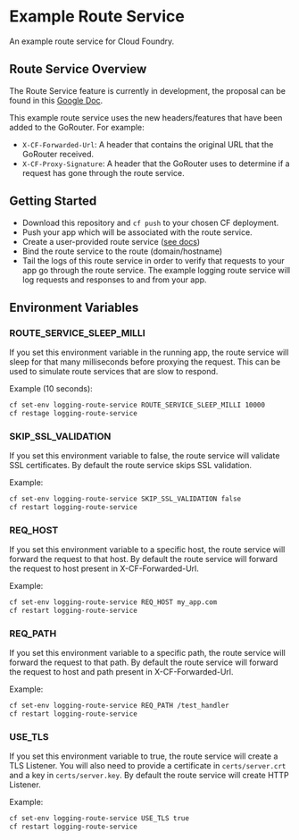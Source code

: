 # Example Route Service

An example route service for Cloud Foundry.

## Route Service Overview

The Route Service feature is currently in development, the proposal can be found in this [Google Doc](https://docs.google.com/document/d/1bGOQxiKkmaw6uaRWGd-sXpxL0Y28d3QihcluI15FiIA/edit#heading=h.8djffzes9pnb).

This example route service uses the new headers/features that have been added to the GoRouter. For example:

- `X-CF-Forwarded-Url`: A header that contains the original URL that the GoRouter received.
- `X-CF-Proxy-Signature`: A header that the GoRouter uses to determine if a request has gone through the route service.

## Getting Started

- Download this repository and `cf push` to your chosen CF deployment.
- Push your app which will be associated with the route service.
- Create a user-provided route service ([see docs](http://docs.cloudfoundry.org/services/route-services.html#user-provided))
- Bind the route service to the route (domain/hostname)
- Tail the logs of this route service in order to verify that requests to your app go through the route service. The example logging route service will log requests and responses to and from your app.

## Environment Variables

### ROUTE_SERVICE_SLEEP_MILLI

If you set this environment variable in the running app, the route service
will sleep for that many milliseconds before proxying the request. This can
be used to simulate route services that are slow to respond.

Example (10 seconds):

```sh
cf set-env logging-route-service ROUTE_SERVICE_SLEEP_MILLI 10000
cf restage logging-route-service
```

### SKIP_SSL_VALIDATION

If you set this environment variable to false, the route service
will validate SSL certificates. By default the route service skips SSL validation.

Example:

```sh
cf set-env logging-route-service SKIP_SSL_VALIDATION false
cf restart logging-route-service
```

### REQ_HOST

If you set this environment variable to a specific host, the route service
will forward the request to that host. By default the route service will forward the request to host present in X-CF-Forwarded-Url.

Example:

```sh
cf set-env logging-route-service REQ_HOST my_app.com
cf restart logging-route-service
```

### REQ_PATH

If you set this environment variable to a specific path, the route service
will forward the request to that path. By default the route service will forward the request to host and path present in X-CF-Forwarded-Url.

Example:

```sh
cf set-env logging-route-service REQ_PATH /test_handler
cf restart logging-route-service
```

### USE_TLS

If you set this environment variable to true, the route service
will create a TLS Listener. You will also need to provide a certificate in `certs/server.crt` and a key in `certs/server.key`. By default the route service will create HTTP Listener.

Example:

```sh
cf set-env logging-route-service USE_TLS true
cf restart logging-route-service
```
